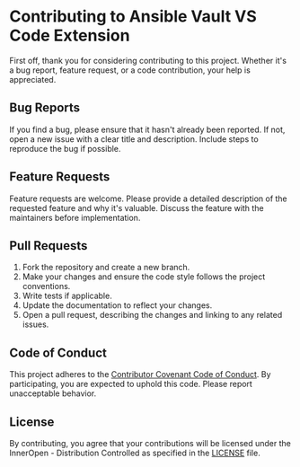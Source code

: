 # Contributing to Ansible Vault VS Code Extension

First off, thank you for considering contributing to this project. Whether it's a bug report, feature request, or a code contribution, your help is appreciated.

## Bug Reports

If you find a bug, please ensure that it hasn't already been reported. If not, open a new issue with a clear title and description. Include steps to reproduce the bug if possible.

## Feature Requests

Feature requests are welcome. Please provide a detailed description of the requested feature and why it's valuable. Discuss the feature with the maintainers before implementation.

## Pull Requests

1. Fork the repository and create a new branch.
2. Make your changes and ensure the code style follows the project conventions.
3. Write tests if applicable.
4. Update the documentation to reflect your changes.
5. Open a pull request, describing the changes and linking to any related issues.

## Code of Conduct

This project adheres to the [Contributor Covenant Code of Conduct](CODE_OF_CONDUCT.md). By participating, you are expected to uphold this code. Please report unacceptable behavior.

## License

By contributing, you agree that your contributions will be licensed under the InnerOpen - Distribution Controlled as specified in the [LICENSE](LICENSE.md) file.

